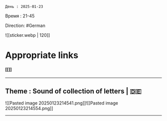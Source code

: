 	День : 2025-01-23 
Время : 21-45

 Direction: #German  

![[sticker.webp | 120]]
# Appropriate links
#### [[]]

---
 ##  Theme : Sound of  collection of letters | 🇩🇪


![[Pasted image 20250123214541.png]]![[Pasted image 20250123214554.png]]




---

